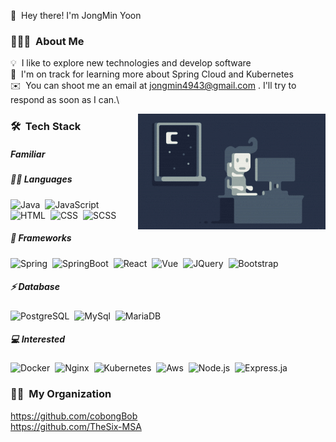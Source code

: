 
👋 &nbsp;Hey there! I'm JongMin Yoon

### 👨🏻‍💻 &nbsp;About Me

💡 &nbsp;I like to explore new technologies and develop software\
🌱 &nbsp;I'm on track for learning more about Spring Cloud and Kubernetes\
✉️ &nbsp;You can shoot me an email at jongmin4943@gmail.com . I'll try to respond as soon as I can.\

<img alt="Night Coding" src="https://raw.githubusercontent.com/AVS1508/AVS1508/master/assets/Night-Coding.gif" align="right"/>

### 🛠 &nbsp;Tech Stack
##### Familiar

##### 👩‍💻 Languages
![Java](https://img.shields.io/badge/-Java-05122A?style=flat&logo=Java&logoColor=FFA518)&nbsp;
![JavaScript](https://img.shields.io/badge/-JavaScript-05122A?style=flat&logo=javascript)&nbsp;
![HTML](https://img.shields.io/badge/-HTML-05122A?style=flat&logo=HTML5)&nbsp;
![CSS](https://img.shields.io/badge/-CSS-05122A?style=flat&logo=CSS3&logoColor=1572B6)&nbsp;
![SCSS](https://img.shields.io/badge/-Sass-05122A?style=flat&logo=Sass&logoColor=1572B6)&nbsp;

##### 🚀 Frameworks
![Spring](https://img.shields.io/badge/Spring-6DB33F?style=flat&logo=spring&logoColor=white)&nbsp;
![SpringBoot](https://img.shields.io/badge/SpringBoot-6DB33F?style=flat&logo=springboot&logoColor=white)&nbsp;
![React](https://img.shields.io/badge/react-%2320232a.svg?style=flat&logo=react&logoColor=%2361DAFB)&nbsp;
![Vue](https://img.shields.io/badge/Vue-4FC08D?style=flat&logo=Vue.js&logoColor=white)&nbsp;
![JQuery](https://img.shields.io/badge/jQuery-0769AD?style=falt&logo=jquery&logoColor=white)&nbsp;
![Bootstrap](https://img.shields.io/badge/-Bootstrap-05122A?style=flat&logo=bootstrap&logoColor=563D7C)&nbsp;

##### ⚡ Database
![PostgreSQL](https://img.shields.io/badge/PostgreSQL-4169E1?style=flat&logo=PostgreSQL&logoColor=white")&nbsp;
![MySql](https://img.shields.io/badge/MySQL-00000F?style=flat&logo=mysql&logoColor=white")&nbsp;
![MariaDB](https://img.shields.io/badge/MariaDB-003545?style=flat&logo=mariadb&logoColor=white)&nbsp;

##### 💻 Interested
![Docker](https://img.shields.io/badge/Docker-2CA5E0?style=flat&logo=docker&logoColor=white)&nbsp;
![Nginx](https://img.shields.io/badge/Nginx-009639?style=flat&logo=nginx&logoColor=white)&nbsp;
![Kubernetes](https://img.shields.io/badge/Kubernetes-326CE5?style=flat&logo=kubernetes&logoColor=white)&nbsp;
![Aws](https://img.shields.io/badge/Amazon_AWS-232F3E?style=flat&logo=amazon-aws&logoColor=white)&nbsp;
![Node.js](https://img.shields.io/badge/Node.js-43853D?style=falt&logo=Node.js&logoColor=white)&nbsp;
![Express.ja](https://img.shields.io/badge/Express.js-13c81b?style=falt&logo=Express&logoColor=white)&nbsp;

### 🤝🏻 &nbsp;My Organization
https://github.com/cobongBob <br/>
https://github.com/TheSix-MSA
